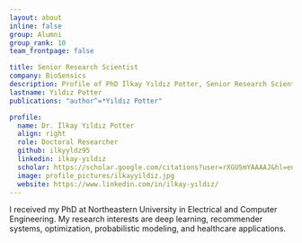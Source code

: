 ```yaml
---
layout: about
inline: false
group: Alumni
group_rank: 10
team_frontpage: false

title: Senior Research Scientist
company: BioSensics
description: Profile of PhD İlkay Yıldız Potter, Senior Research Scientist at the BioSensics.
lastname: Yıldız Potter
publications: "author^=*Yıldız Potter"

profile:
  name: Dr. İlkay Yıldız Potter
  align: right
  role: Doctoral Researcher
  github: ilkyyldz95
  linkedin: ilkay-yıldız
  scholar: https://scholar.google.com/citations?user=rXGU5mYAAAAJ&hl=en
  image: profile_pictures/ilkayyildiz.jpg
  website: https://www.linkedin.com/in/ilkay-yıldız/
---
```


I received my PhD at Northeastern University in Electrical and Computer Engineering. My research interests are deep learning, recommender systems, optimization, probabilistic modeling, and healthcare applications.
